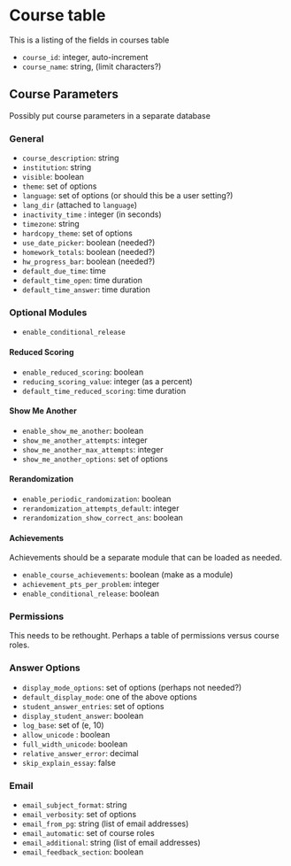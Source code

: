 # Course table

This is a listing of the fields in courses table

- `course_id`: integer, auto-increment
- `course_name`: string, (limit characters?)


## Course Parameters

Possibly put course parameters in a separate database

### General

- `course_description`: string
- `institution`: string
- `visible`: boolean
- `theme`: set of options
- `language`: set of options (or should this be a user setting?)
- `lang_dir` (attached to `language`)
- `inactivity_time` : integer (in seconds)
- `timezone`: string
- `hardcopy_theme`: set of options
- `use_date_picker`: boolean (needed?)
- `homework_totals`: boolean (needed?)
- `hw_progress_bar`: boolean (needed?)
- `default_due_time`: time
- `default_time_open`: time duration
- `default_time_answer`: time duration

### Optional Modules

- `enable_conditional_release`

#### Reduced Scoring

- `enable_reduced_scoring`: boolean
- `reducing_scoring_value`: integer (as a percent)
- `default_time_reduced_scoring`: time duration

#### Show Me Another

- `enable_show_me_another`: boolean
- `show_me_another_attempts`: integer
- `show_me_another_max_attempts`: integer
- `show_me_another_options`: set of options

#### Rerandomization

- `enable_periodic_randomization`: boolean
- `rerandomization_attempts_default`: integer
- `rerandomization_show_correct_ans`: boolean

#### Achievements

Achievements should be a separate module that can be loaded as needed.

- `enable_course_achievements`: boolean (make as a module)
- `achievement_pts_per_problem`: integer
- `enable_conditional_release`: boolean


### Permissions

This needs to be rethought.  Perhaps a table of permissions versus course roles.

### Answer Options

- `display_mode_options`: set of options  (perhaps not needed?)
- `default_display_mode`: one of the above options
- `student_answer_entries`: set of options
- `display_student_answer`: boolean
- `log_base`: set of (e, 10)
- `allow_unicode` : boolean
- `full_width_unicode`: boolean
- `relative_answer_error`: decimal
- `skip_explain_essay`: false

### Email

- `email_subject_format`: string
- `email_verbosity`: set of options
- `email_from_pg`: string (list of email addresses)
- `email_automatic`: set of course roles
- `email_additional`: string (list of email addresses)
- `email_feedback_section`: boolean